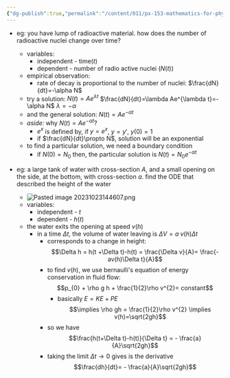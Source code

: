 ```yaml
---
{"dg-publish":true,"permalink":"/content/011/px-153-mathematics-for-physicists/term-1/px-153-c-first-order-od-es/px-153-c2-construction-of-od-es/","noteIcon":"1","created":"2025-08-27T13:14:08.764+01:00","updated":"2024-11-26T23:14:20.000+00:00"}
---
```


- eg: you have  lump of radioactive material. how does the number of radioactive nuclei change over time?
	- variables:
		- independent - time($t$)
		- dependent - number of radio active nuclei ($N(t)$)
	- empirical observation:
		- rate of decay is proportional to the number of nuclei: $\frac{dN}{dt}=-\alpha N$
	- try a solution: $N(t)=Ae^{\lambda t}$
			$\frac{dN}{dt}=\lambda Ae^{\lambda t}=-\alpha N$
			$\lambda =-\alpha$
	- and the general solution: $N(t)=Ae^{-\alpha t}$
	- *aside*: why $N(t)=Ae^{-\alpha t}$?
		- $e^x$ is defined by, if $y=e^x$, $y=y'$, $y(0)=1$
		- if $\frac{dN}{dt}\propto N$, solution will be an exponential
	- to find a particular solution, we need a boundary condition
		- if $N(0)=N_0$ then, the particular solution is $N(t)=N_0e^{-\alpha t}$

- eg: a large tank of water with cross-section $A$, and a small opening on the side, at the bottom, with cross-section $a$. find the ODE that described the height of the water

	- ![Pasted image 20231023144607.png](/img/user/pics/Pasted%20image%2020231023144607.png)
	- variables:
		- independent - $t$
		- dependent - $h(t)$
	- the water exits the opening at speed $v(h)$ 
		- in a time $\Delta t$, the volume of water leaving is $\Delta V = a \;v(h) \Delta t$
			- corresponds to a change in height: 
			$$\Delta h = h(t +\Delta t)-h(t) =  \frac{\Delta v}{A}= \frac{-av(h)\Delta t}{A}$$
			- to find $v(h)$, we use bernaulli's equation of energy conservation in fluid flow: 
			$$p_{0} + \rho g h + \frac{1}{2}\rho v^{2}= constant$$
				- basically $E = KE + PE$
			$$\implies \rho gh = \frac{1}{2}\rho v^{2} \implies v(h)=\sqrt{2gh}$$
			- so we have 
			$$\frac{h(t+\Delta t)-h(t)}{\Delta t} = - \frac{a}{A}\sqrt{2gh}$$
			- taking the limit $\Delta t \to 0$ gives is the derivative 
			$$\frac{dh}{dt}= - \frac{a}{A}\sqrt{2gh}$$
